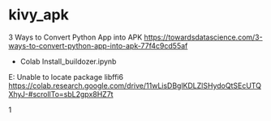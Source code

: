# kivy_apk

3 Ways to Convert Python App into APK
https://towardsdatascience.com/3-ways-to-convert-python-app-into-apk-77f4c9cd55af


- Colab
  Install_buildozer.ipynb

E: Unable to locate package libffi6
https://colab.research.google.com/drive/11wLisDBglKDLZlSHydoQtSEcUTQXhyJ-#scrollTo=sbL2gpx8HZ7t

1
